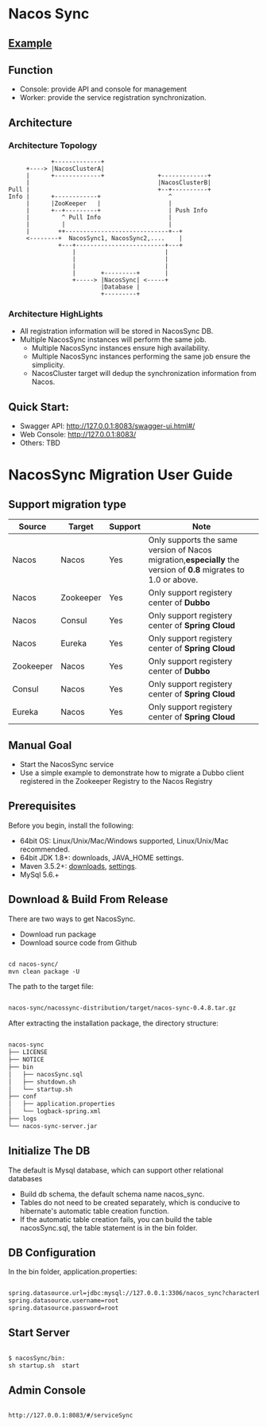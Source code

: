 # Nacos Sync

## [Example](https://github.com/paderlol/nacos-sync-example)

## Function

 - Console: provide API and console for management
 - Worker: provide the service registration synchronization. 

## Architecture

### Architecture Topology


```
            +-------------+
     +----> |NacosClusterA|
     |      +-------------+               +-------------+
     |                                    |NacosClusterB|
Pull |                                    +--+----------+
Info |      +------------+                   ^
     |      |ZooKeeper   |                   |
     |      +--+---------+                   | Push Info
     |         ^ Pull Info                   |
     |         |                             |
     |        ++-----------------------------+--+
     <--------+  NacosSync1, NacosSync2,....    |
              +---+-------------------------+---+
                  |                         |
                  |                         |
                  |                         |
                  |       +---------+       |
                  +-----> |NacosSync| <-----+
                          |Database |
                          +---------+
```

### Architecture HighLights

 - All registration information will be stored in NacosSync DB.
 - Multiple NacosSync instances will perform the same job.
     - Multiple NacosSync instances ensure high availability.
     - Multiple NacosSync instances performing the same job ensure the simplicity.
     - NacosCluster target will dedup the synchronization information from Nacos.
     

## Quick Start:
 - Swagger API: http://127.0.0.1:8083/swagger-ui.html#/
 - Web Console: http://127.0.0.1:8083/
 - Others: TBD

# NacosSync Migration User Guide

## Support migration type

| Source    | Target    | Support | Note                                                         |
| --------- | --------- | ------- | ------------------------------------------------------------ |
| Nacos     | Nacos     | Yes     | Only supports the same version of Nacos migration,**especially** the version of **0.8** migrates to 1.0 or above. |
| Nacos     | Zookeeper | Yes     | Only support registery center of **Dubbo**                   |
| Nacos     | Consul    | Yes     | Only support  registery center of **Spring Cloud**           |
| Nacos     | Eureka    | Yes     | Only support  registery center of **Spring Cloud**           |
| Zookeeper | Nacos     | Yes     | Only support registery center of **Dubbo**                   |
| Consul    | Nacos     | Yes     | Only support  registery center of **Spring Cloud**           |
| Eureka    | Nacos     | Yes     | Only support  registery center of **Spring Cloud**           |





## Manual Goal

- Start the NacosSync service
- Use a simple example to demonstrate how to migrate a Dubbo client registered in the Zookeeper Registry to the Nacos Registry

## Prerequisites

Before you begin, install the following:

- 64bit OS: Linux/Unix/Mac/Windows supported, Linux/Unix/Mac recommended.
- 64bit JDK 1.8+: downloads, JAVA_HOME settings.
- Maven 3.5.2+: [downloads](https://maven.apache.org/download.cgi), [settings](https://maven.apache.org/settings.html).
- MySql 5.6.+

## Download & Build From Release

There are two ways to get NacosSync.

- Download run package
- Download source code from Github

``` xml

cd nacos-sync/
mvn clean package -U

```

The path to the target file:

``` xml

nacos-sync/nacossync-distribution/target/nacos-sync-0.4.8.tar.gz

```

After extracting the installation package, the directory structure:

``` xml

nacos-sync
├── LICENSE
├── NOTICE
├── bin
│   ├── nacosSync.sql
│   ├── shutdown.sh
│   └── startup.sh
├── conf
│   ├── application.properties
│   └── logback-spring.xml
├── logs
└── nacos-sync-server.jar

```

## Initialize The DB

The default is Mysql database, which can support other relational databases

- Build db schema, the default schema name nacos_sync.
- Tables do not need to be created separately, which is conducive to hibernate's automatic table creation function.
- If the automatic table creation fails, you can build the table nacosSync.sql, the table statement is in the bin folder.

## DB Configuration

In the bin folder, application.properties:

``` xml

spring.datasource.url=jdbc:mysql://127.0.0.1:3306/nacos_sync?characterEncoding=utf8
spring.datasource.username=root
spring.datasource.password=root

```

## Start Server

``` xml

$ nacosSync/bin:
sh startup.sh  start

```

## Admin Console

``` xml

http://127.0.0.1:8083/#/serviceSync

```